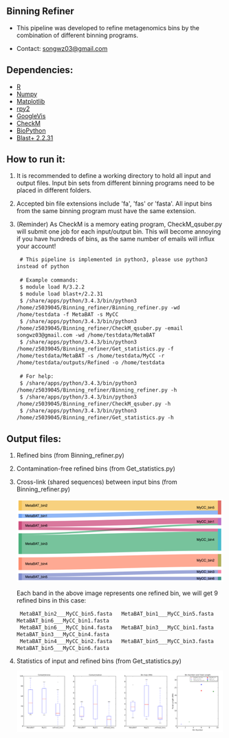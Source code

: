 Binning Refiner
---

+ This pipeline was developed to refine metagenomics bins by the combination of different binning programs.

+ Contact: songwz03@gmail.com

Dependencies:
---

+ [R](https://www.r-project.org)
+ [Numpy](http://www.numpy.org)
+ [Matplotlib](http://matplotlib.org)
+ [rpy2](http://rpy2.bitbucket.org)
+ [GoogleVis](https://github.com/mages/googleVis#googlevis)
+ [CheckM](http://ecogenomics.github.io/CheckM/)
+ [BioPython](https://github.com/biopython/biopython.github.io/)
+ [Blast+ 2.2.31](http://www.ncbi.nlm.nih.gov/news/06-16-2015-blast-plus-update/)


How to run it:
---

1. It is recommended to define a working directory to hold all input and output files. Input bin sets from different
binning programs need to be placed in different folders.

1. Accepted bin file extensions include 'fa', 'fas' or 'fasta'. All input bins from the same binning program must have the same extension.

1. (Reminder) As CheckM is a memory eating program, CheckM_qsuber.py will submit one job for each input/output bin. This will become annoying
if you have hundreds of bins, as the same number of emails will influx your account!

        # This pipeline is implemented in python3, please use python3 instead of python

        # Example commands:
        $ module load R/3.2.2
        $ module load blast+/2.2.31
        $ /share/apps/python/3.4.3/bin/python3 /home/z5039045/Binning_refiner/Binning_refiner.py -wd /home/testdata -f MetaBAT -s MyCC
        $ /share/apps/python/3.4.3/bin/python3 /home/z5039045/Binning_refiner/CheckM_qsuber.py -email songwz03@gmail.com -wd /home/testdata/MetaBAT
        $ /share/apps/python/3.4.3/bin/python3 /home/z5039045/Binning_refiner/Get_statistics.py -f /home/testdata/MetaBAT -s /home/testdata/MyCC -r /home/testdata/outputs/Refined -o /home/testdata

        # For help:
        $ /share/apps/python/3.4.3/bin/python3 /home/z5039045/Binning_refiner/Binning_refiner.py -h
        $ /share/apps/python/3.4.3/bin/python3 /home/z5039045/Binning_refiner/CheckM_qsuber.py -h
        $ /share/apps/python/3.4.3/bin/python3 /home/z5039045/Binning_refiner/Get_statistics.py -h


Output files:
---

1. Refined bins (from Binning_refiner.py)

1. Contamination-free refined bins (from Get_statistics.py)

1. Cross-link (shared sequences) between input bins (from Binning_refiner.py)

    ![Sankey_plot](doc/images/sankey_plot.jpg)

    Each band in the above image represents one refined bin, we will get 9 refined bins in this case:

        MetaBAT_bin2___MyCC_bin5.fasta   MetaBAT_bin1___MyCC_bin5.fasta   MetaBAT_bin6___MyCC_bin1.fasta
        MetaBAT_bin6___MyCC_bin4.fasta   MetaBAT_bin3___MyCC_bin1.fasta   MetaBAT_bin3___MyCC_bin4.fasta
        MetaBAT_bin4___MyCC_bin2.fasta   MetaBAT_bin5___MyCC_bin3.fasta   MetaBAT_bin5___MyCC_bin6.fasta

1. Statistics of input and refined bins (from Get_statistics.py)

    ![Statistics](doc/images/statistics.png)
